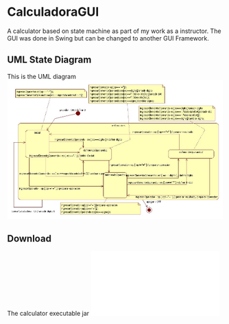 # CalculadoraGUI
A calculator based on state machine as part of my work as a instructor. The GUI was done in Swing but can be changed to another GUI Framework.

## UML State Diagram
This is the UML diagram
![State Diagram](_etc/Calculadora_estados.jpg?raw=true "State Diagram")

## Download
The calculator executable jar 
![jar](_etc/CalculadoraGUI.jar)
